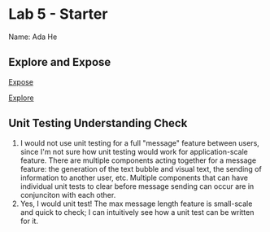 # Lab 5 - Starter

Name: Ada He
## Explore and Expose
[Expose](https://adahe8.github.io/Lab5/expose.html)

[Explore](https://adahe8.github.io/Lab5/explore.html)

## Unit Testing Understanding Check
1. I would not use unit testing for a full "message" feature between users, since I'm not sure how unit testing would work for application-scale feature. There are multiple components acting together for a message feature: the generation of the text bubble and visual text, the sending of information to another user, etc. Multiple components that can have individual unit tests to clear before message sending can occur are in conjunciton with each other.
2. Yes, I would unit test! The max message length feature is small-scale and quick to check; I can intuitively see how a unit test can be written for it.
